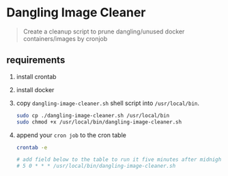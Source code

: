 # Dangling Image Cleaner

> Create a cleanup script to prune dangling/unused docker containers/images by cronjob

## requirements

1. install crontab

2. install docker

3. copy `dangling-image-cleaner.sh` shell script into `/usr/local/bin`.

    ``` bash
    sudo cp ./dangling-image-cleaner.sh /usr/local/bin
    sudo chmod +x /usr/local/bin/dangling-image-cleaner.sh
    ```

4. append your `cron job` to the cron table

    ``` bash
    crontab -e
    
    # add field below to the table to run it five minutes after midnight, every day
    # 5 0 * * * /usr/local/bin/dangling-image-cleaner.sh
    ```
